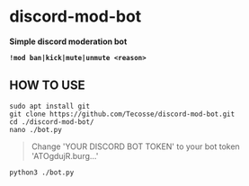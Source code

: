 # discord-mod-bot
**Simple discord moderation bot**


**```!mod ban|kick|mute|unmute <reason>```**

## HOW TO USE
    sudo apt install git
    git clone https://github.com/Tecosse/discord-mod-bot.git
    cd ./discord-mod-bot/
    nano ./bot.py
> Change 'YOUR DISCORD BOT TOKEN' to your bot token 'ATOgdujR.burg...'

    python3 ./bot.py
